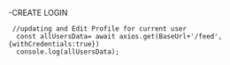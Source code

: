 -CREATE LOGIN 

     //updating and Edit Profile for current user
      const allUsersData= await axios.get(BaseUrl+'/feed',{withCredentials:true})
      console.log(allUsersData);